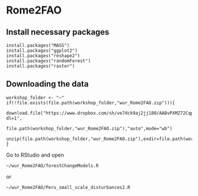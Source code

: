 # Rome2FAO

## Install necessary packages

    install.packages("MASS")
    install.packages("ggplot2")
    install.packages("reshape2")
    install.packages("randomForest")
    install.packages("raster")

## Downloading the data ####

    workshop_folder <- "~"
    if(!file.exists(file.path(workshop_folder,"wur_Rome2FAO.zip"))){
       download.file("https://www.dropbox.com/sh/ve7dck9aj2jj180/AABvPXMZ72CqpQN8s1tmOhm2a?dl=1",
                     file.path(workshop_folder,"wur_Rome2FAO.zip"),"auto",mode="wb")
      unzip(file.path(workshop_folder,"wur_Rome2FAO.zip"),exdir=file.path(workshop_folder,"wur_Rome2FAO"))
    }

Go to RStudio and open

    ~/wur_Rome2FAO/forestChangeModels.R
or

    ~/wur_Rome2FAO/Peru_small_scale_disturbances2.R
